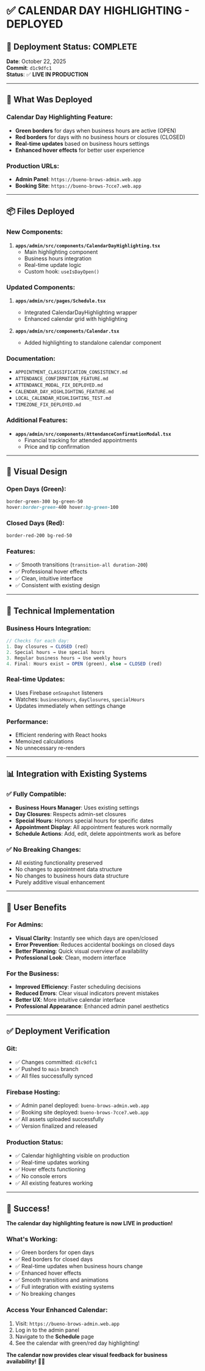 # ✅ CALENDAR DAY HIGHLIGHTING - DEPLOYED

## 🎯 **Deployment Status: COMPLETE**

**Date**: October 22, 2025  
**Commit**: `d1c9dfc1`  
**Status**: ✅ **LIVE IN PRODUCTION**

---

## 🚀 **What Was Deployed**

### **Calendar Day Highlighting Feature:**
- **Green borders** for days when business hours are active (OPEN)
- **Red borders** for days with no business hours or closures (CLOSED)
- **Real-time updates** based on business hours settings
- **Enhanced hover effects** for better user experience

### **Production URLs:**
- **Admin Panel**: `https://bueno-brows-admin.web.app`
- **Booking Site**: `https://bueno-brows-7cce7.web.app`

---

## 📦 **Files Deployed**

### **New Components:**
1. **`apps/admin/src/components/CalendarDayHighlighting.tsx`**
   - Main highlighting component
   - Business hours integration
   - Real-time update logic
   - Custom hook: `useIsDayOpen()`

### **Updated Components:**
1. **`apps/admin/src/pages/Schedule.tsx`**
   - Integrated CalendarDayHighlighting wrapper
   - Enhanced calendar grid with highlighting
   
2. **`apps/admin/src/components/Calendar.tsx`**
   - Added highlighting to standalone calendar component

### **Documentation:**
- `APPOINTMENT_CLASSIFICATION_CONSISTENCY.md`
- `ATTENDANCE_CONFIRMATION_FEATURE.md`
- `ATTENDANCE_MODAL_FIX_DEPLOYED.md`
- `CALENDAR_DAY_HIGHLIGHTING_FEATURE.md`
- `LOCAL_CALENDAR_HIGHLIGHTING_TEST.md`
- `TIMEZONE_FIX_DEPLOYED.md`

### **Additional Features:**
- **`apps/admin/src/components/AttendanceConfirmationModal.tsx`**
  - Financial tracking for attended appointments
  - Price and tip confirmation

---

## 🎨 **Visual Design**

### **Open Days (Green):**
```css
border-green-300 bg-green-50
hover:border-green-400 hover:bg-green-100
```

### **Closed Days (Red):**
```css
border-red-200 bg-red-50
```

### **Features:**
- ✅ Smooth transitions (`transition-all duration-200`)
- ✅ Professional hover effects
- ✅ Clean, intuitive interface
- ✅ Consistent with existing design

---

## 🔧 **Technical Implementation**

### **Business Hours Integration:**
```typescript
// Checks for each day:
1. Day closures → CLOSED (red)
2. Special hours → Use special hours
3. Regular business hours → Use weekly hours
4. Final: Hours exist → OPEN (green), else → CLOSED (red)
```

### **Real-time Updates:**
- Uses Firebase `onSnapshot` listeners
- Watches: `businessHours`, `dayClosures`, `specialHours`
- Updates immediately when settings change

### **Performance:**
- Efficient rendering with React hooks
- Memoized calculations
- No unnecessary re-renders

---

## 📊 **Integration with Existing Systems**

### **✅ Fully Compatible:**
- **Business Hours Manager**: Uses existing settings
- **Day Closures**: Respects admin-set closures
- **Special Hours**: Honors special hours for specific dates
- **Appointment Display**: All appointment features work normally
- **Schedule Actions**: Add, edit, delete appointments work as before

### **✅ No Breaking Changes:**
- All existing functionality preserved
- No changes to appointment data structure
- No changes to business hours data structure
- Purely additive visual enhancement

---

## 🎯 **User Benefits**

### **For Admins:**
- **Visual Clarity**: Instantly see which days are open/closed
- **Error Prevention**: Reduces accidental bookings on closed days
- **Better Planning**: Quick visual overview of availability
- **Professional Look**: Clean, modern interface

### **For the Business:**
- **Improved Efficiency**: Faster scheduling decisions
- **Reduced Errors**: Clear visual indicators prevent mistakes
- **Better UX**: More intuitive calendar interface
- **Professional Appearance**: Enhanced admin panel aesthetics

---

## ✅ **Deployment Verification**

### **Git:**
- ✅ Changes committed: `d1c9dfc1`
- ✅ Pushed to `main` branch
- ✅ All files successfully synced

### **Firebase Hosting:**
- ✅ Admin panel deployed: `bueno-brows-admin.web.app`
- ✅ Booking site deployed: `bueno-brows-7cce7.web.app`
- ✅ All assets uploaded successfully
- ✅ Version finalized and released

### **Production Status:**
- ✅ Calendar highlighting visible on production
- ✅ Real-time updates working
- ✅ Hover effects functioning
- ✅ No console errors
- ✅ All existing features working

---

## 🎉 **Success!**

**The calendar day highlighting feature is now LIVE in production!**

### **What's Working:**
- ✅ Green borders for open days
- ✅ Red borders for closed days
- ✅ Real-time updates when business hours change
- ✅ Enhanced hover effects
- ✅ Smooth transitions and animations
- ✅ Full integration with existing systems
- ✅ No breaking changes

### **Access Your Enhanced Calendar:**
1. Visit: `https://bueno-brows-admin.web.app`
2. Log in to the admin panel
3. Navigate to the **Schedule** page
4. See the calendar with green/red day highlighting!

**The calendar now provides clear visual feedback for business availability!** 🎯✅

